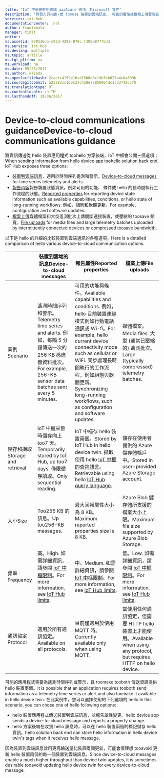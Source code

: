 ```yaml
---
title: "IoT 中樞裝置到雲端 aaaAzure 選項 |Microsoft 文件"
description: "開發人員指南-當 toouse 裝置到雲端訊息、 報告的屬性或檔案上傳雲端到裝置通訊的指引。"
services: iot-hub
documentationcenter: .net
author: fsautomata
manager: timlt
editor: 
ms.assetid: 979136db-c92d-4288-870c-f305e8777bdd
ms.service: iot-hub
ms.devlang: multiple
ms.topic: article
ms.tgt_pltfrm: na
ms.workload: na
ms.date: 05/25/2017
ms.author: elioda
ms.openlocfilehash: 2caefc4f59e16ad28b0d8cf4b3bb627b4cba803b
ms.sourcegitcommit: 523283cc1b3c37c428e77850964dc1c33742c5f0
ms.translationtype: MT
ms.contentlocale: zh-TW
ms.lasthandoff: 10/06/2017
---
```

# <a name="device-to-cloud-communications-guidance"></a><span data-ttu-id="6873f-103">Device-to-cloud communications guidance</span><span class="sxs-lookup"><span data-stu-id="6873f-103">Device-to-cloud communications guidance</span></span>
<span data-ttu-id="6873f-104">將資訊傳送從 hello 裝置應用程式 toohello 方案後端，IoT 中樞會公開三個選項：</span><span class="sxs-lookup"><span data-stu-id="6873f-104">When sending information from hello device app toohello solution back end, IoT Hub exposes three options:</span></span>

* <span data-ttu-id="6873f-105">[裝置到雲端訊息][lnk-d2c]，適用於時間序列遙測和警示。</span><span class="sxs-lookup"><span data-stu-id="6873f-105">[Device-to-cloud messages][lnk-d2c] for time series telemetry and alerts.</span></span>
* <span data-ttu-id="6873f-106">[報告內容][ lnk-twins]報告裝置狀態資訊，例如可用的功能、 條件或 hello 的長時間執行工作流程的狀態。</span><span class="sxs-lookup"><span data-stu-id="6873f-106">[Reported properties][lnk-twins] for reporting device state information such as available capabilities, conditions, or hello state of long-running workflows.</span></span> <span data-ttu-id="6873f-107">例如，組態和軟體更新。</span><span class="sxs-lookup"><span data-stu-id="6873f-107">For example, configuration and software updates.</span></span>
* <span data-ttu-id="6873f-108">[檔案上傳][ lnk-fileupload]媒體檔案和大型遙測批次上傳間斷連接裝置，或壓縮的 toosave 頻寬。</span><span class="sxs-lookup"><span data-stu-id="6873f-108">[File uploads][lnk-fileupload] for media files and large telemetry batches uploaded by intermittently connected devices or compressed toosave bandwidth.</span></span>

<span data-ttu-id="6873f-109">以下是 hello 的詳細的比較裝置到雲端通訊的各種選項。</span><span class="sxs-lookup"><span data-stu-id="6873f-109">Here is a detailed comparison of hello various device-to-cloud communication options.</span></span>

|  | <span data-ttu-id="6873f-110">裝置到雲端的訊息</span><span class="sxs-lookup"><span data-stu-id="6873f-110">Device-to-cloud messages</span></span> | <span data-ttu-id="6873f-111">報告屬性</span><span class="sxs-lookup"><span data-stu-id="6873f-111">Reported properties</span></span> | <span data-ttu-id="6873f-112">檔案上傳</span><span class="sxs-lookup"><span data-stu-id="6873f-112">File uploads</span></span> |
| ---- | ------- | ---------- | ---- |
| <span data-ttu-id="6873f-113">案例</span><span class="sxs-lookup"><span data-stu-id="6873f-113">Scenario</span></span> | <span data-ttu-id="6873f-114">遙測時間序列和警示。</span><span class="sxs-lookup"><span data-stu-id="6873f-114">Telemetry time series and alerts.</span></span> <span data-ttu-id="6873f-115">例如，每隔 5 分鐘傳送一次的 256 KB 感應器資料批次。</span><span class="sxs-lookup"><span data-stu-id="6873f-115">For example, 256-KB sensor data batches sent every 5 minutes.</span></span> | <span data-ttu-id="6873f-116">可用的功能與條件。</span><span class="sxs-lookup"><span data-stu-id="6873f-116">Available capabilities and conditions.</span></span> <span data-ttu-id="6873f-117">例如，hello 目前裝置連線模式例如行動電話通訊或 Wi-fi。</span><span class="sxs-lookup"><span data-stu-id="6873f-117">For example, hello current device connectivity mode such as cellular or WiFi.</span></span> <span data-ttu-id="6873f-118">同步處理長時間執行的工作流程，例如組態與軟體更新。</span><span class="sxs-lookup"><span data-stu-id="6873f-118">Synchronizing long-running workflows, such as configuration and software updates.</span></span> | <span data-ttu-id="6873f-119">媒體檔案。</span><span class="sxs-lookup"><span data-stu-id="6873f-119">Media files.</span></span> <span data-ttu-id="6873f-120">大型 (通常已壓縮的) 遙測批次。</span><span class="sxs-lookup"><span data-stu-id="6873f-120">Large (typically compressed) telemetry batches.</span></span> |
| <span data-ttu-id="6873f-121">儲存和擷取</span><span class="sxs-lookup"><span data-stu-id="6873f-121">Storage and retrieval</span></span> | <span data-ttu-id="6873f-122">IoT 中樞來暫時儲存向上 too7 天。</span><span class="sxs-lookup"><span data-stu-id="6873f-122">Temporarily stored by IoT Hub, up too7 days.</span></span> <span data-ttu-id="6873f-123">僅限循序讀取。</span><span class="sxs-lookup"><span data-stu-id="6873f-123">Only sequential reading.</span></span> | <span data-ttu-id="6873f-124">IoT 中樞存 hello 裝置兩個。</span><span class="sxs-lookup"><span data-stu-id="6873f-124">Stored by IoT Hub in hello device twin.</span></span> <span data-ttu-id="6873f-125">擷取使用 hello [IoT 中樞的查詢語言][lnk-query]。</span><span class="sxs-lookup"><span data-stu-id="6873f-125">Retrievable using hello [IoT Hub query language][lnk-query].</span></span> | <span data-ttu-id="6873f-126">儲存在使用者提供的 Azure 儲存體帳戶中。</span><span class="sxs-lookup"><span data-stu-id="6873f-126">Stored in user-provided Azure Storage account.</span></span> |
| <span data-ttu-id="6873f-127">大小</span><span class="sxs-lookup"><span data-stu-id="6873f-127">Size</span></span> | <span data-ttu-id="6873f-128">Too256 KB 的訊息。</span><span class="sxs-lookup"><span data-stu-id="6873f-128">Up too256-KB messages.</span></span> | <span data-ttu-id="6873f-129">最大回報屬性大小為 8 KB。</span><span class="sxs-lookup"><span data-stu-id="6873f-129">Maximum reported properties size is 8 KB.</span></span> | <span data-ttu-id="6873f-130">Azure Blob 儲存體所支援的檔案大小上限。</span><span class="sxs-lookup"><span data-stu-id="6873f-130">Maximum file size supported by Azure Blob Storage.</span></span> |
| <span data-ttu-id="6873f-131">頻率</span><span class="sxs-lookup"><span data-stu-id="6873f-131">Frequency</span></span> | <span data-ttu-id="6873f-132">高。</span><span class="sxs-lookup"><span data-stu-id="6873f-132">High.</span></span> <span data-ttu-id="6873f-133">如需詳細資訊，請參閱 [IoT 中樞限制][lnk-quotas]。</span><span class="sxs-lookup"><span data-stu-id="6873f-133">For more information, see [IoT Hub limits][lnk-quotas].</span></span> | <span data-ttu-id="6873f-134">中。</span><span class="sxs-lookup"><span data-stu-id="6873f-134">Medium.</span></span> <span data-ttu-id="6873f-135">如需詳細資訊，請參閱 [IoT 中樞限制][lnk-quotas]。</span><span class="sxs-lookup"><span data-stu-id="6873f-135">For more information, see [IoT Hub limits][lnk-quotas].</span></span> | <span data-ttu-id="6873f-136">低。</span><span class="sxs-lookup"><span data-stu-id="6873f-136">Low.</span></span> <span data-ttu-id="6873f-137">如需詳細資訊，請參閱 [IoT 中樞限制][lnk-quotas]。</span><span class="sxs-lookup"><span data-stu-id="6873f-137">For more information, see [IoT Hub limits][lnk-quotas].</span></span> |
| <span data-ttu-id="6873f-138">通訊協定</span><span class="sxs-lookup"><span data-stu-id="6873f-138">Protocol</span></span> | <span data-ttu-id="6873f-139">適用於所有通訊協定。</span><span class="sxs-lookup"><span data-stu-id="6873f-139">Available on all protocols.</span></span> | <span data-ttu-id="6873f-140">目前僅適用於使用 MQTT 時。</span><span class="sxs-lookup"><span data-stu-id="6873f-140">Currently available only when using MQTT.</span></span> | <span data-ttu-id="6873f-141">當使用任何通訊協定，但需要 HTTP hello 裝置上才能使用。</span><span class="sxs-lookup"><span data-stu-id="6873f-141">Available when using any protocol, but requires HTTP on hello device.</span></span> |

<span data-ttu-id="6873f-142">可能的應用程式需要為遙測時間序列或警示，且 toomake tooboth 傳送資訊提供 hello 裝置兩個。</span><span class="sxs-lookup"><span data-stu-id="6873f-142">It is possible that an application requires tooboth send information as a telemetry time series or alert and also toomake it available in hello device twin.</span></span> <span data-ttu-id="6873f-143">在此案例中，您可以選擇使用的下列選項的 hello:</span><span class="sxs-lookup"><span data-stu-id="6873f-143">In this scenario, you can chose one of hello following options:</span></span>

* <span data-ttu-id="6873f-144">hello 裝置應用程式傳送裝置到雲端訊息，並報告屬性變更。</span><span class="sxs-lookup"><span data-stu-id="6873f-144">hello device app sends a device-to-cloud message and reports a property change.</span></span>
* <span data-ttu-id="6873f-145">hello 方案後端在收到 hello 訊息時，可以在 hello 裝置兩個的標記儲存 hello 資訊。</span><span class="sxs-lookup"><span data-stu-id="6873f-145">hello solution back end can store hello information in hello device twin's tags when it receives hello message.</span></span>

<span data-ttu-id="6873f-146">因為裝置到雲端訊息啟用更高輸送量比裝置兩個更新，可能會很理想 tooavoid 更新 hello 裝置兩個的每一個裝置到雲端訊息。</span><span class="sxs-lookup"><span data-stu-id="6873f-146">Since device-to-cloud messages enable a much higher throughput than device twin updates, it is sometimes desirable tooavoid updating hello device twin for every device-to-cloud message.</span></span>


[lnk-twins]: iot-hub-devguide-device-twins.md
[lnk-fileupload]: iot-hub-devguide-file-upload.md
[lnk-quotas]: iot-hub-devguide-quotas-throttling.md
[lnk-query]: iot-hub-devguide-query-language.md
[lnk-d2c]: iot-hub-devguide-messages-d2c.md
